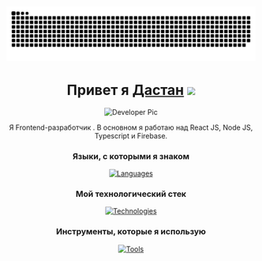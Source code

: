 <picture>
  <source
    media="(prefers-color-scheme: dark)"
    srcset="https://raw.githubusercontent.com/platane/snk/output/github-contribution-grid-snake-dark.svg"
  />
  <source
    media="(prefers-color-scheme: light)"
    srcset="https://raw.githubusercontent.com/platane/snk/output/github-contribution-grid-snake.svg"
  />
  <img
    alt="github contribution grid snake animation"
    src="https://raw.githubusercontent.com/platane/snk/output/github-contribution-grid-snake.svg"
  />
</picture>
<br>
<div align="center">
    <h1>Привет я <a href="https://aromalanil.in" target="_blank">Дастан</a> <img
            src="https://media.giphy.com/media/hvRJCLFzcasrR4ia7z/giphy.gif" width="32"></h1>
    <img alt="Developer Pic"
        src="https://user-images.githubusercontent.com/49222186/110210369-58458c80-7eb7-11eb-9d6e-2129358b3098.png" width="350"/>
    
   


Я Frontend-разработчик . В основном я работаю над  React JS, Node JS, Typescript и Firebase. 

### Языки, с которыми я знаком
[![Languages](https://skillicons.dev/icons?i=js,ts,html,css,python)](https://skillicons.dev)

### Мой технологический стек
[![Technologies](https://skillicons.dev/icons?i=react,redux,nodejs,sass,next,tailwind,bootstrap,express,firebase,mongodb)](https://skillicons.dev)

### Инструменты, которые я использую
[![Tools](https://skillicons.dev/icons?i=vscode,github,figma)](https://skillicons.dev)


